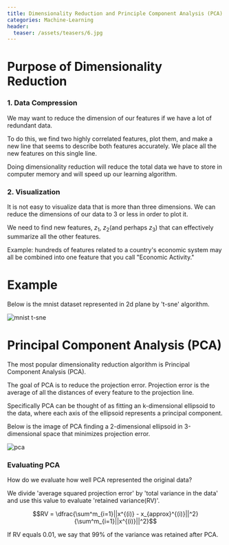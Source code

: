 ```yaml
---
title: Dimensionality Reduction and Principle Component Analysis (PCA)
categories: Machine-Learning
header:
  teaser: /assets/teasers/6.jpg
---
```


# Purpose of Dimensionality Reduction

### 1. Data Compression

We may want to reduce the dimension of our features if we have a lot of redundant data.

To do this, we find two highly correlated features, plot them, and make a new line that seems to describe both features accurately. We place all the new features on this single line.

Doing dimensionality reduction will reduce the total data we have to store in computer memory and will speed up our learning algorithm.

### 2. Visualization

It is not easy to visualize data that is more than three dimensions. We can reduce the dimensions of our data to 3 or less in order to plot it.

We need to find new features, $z_1$, $z_2$(and perhaps $z_3$) that can effectively summarize all the other features.

Example: hundreds of features related to a country's economic system may all be combined into one feature that you call "Economic Activity."

# Example

Below is the mnist dataset represented in 2d plane by 't-sne' algorithm.

![mnist t-sne](https://lh3.googleusercontent.com/sUf7zVGjO_CLLCr2HD_YA4gWCScnKUJpeE3BchDgcAt5u7gKUtmpPc7QMt_lmE453iI2t2LJHfhs1FRJ-oj7WMBlQ16AP0fja25kBDgphXm71CN-DOw7OYvwkZHvCrMro9zU8fhC4g=w2400)

# Principal Component Analysis (PCA)

The most popular dimensionality reduction algorithm is Principal Component Analysis (PCA).

The goal of PCA is to reduce the projection error. Projection error is the average of all the distances of every feature to the projection line.

Specifically PCA can be thought of as fitting an k-dimensional ellipsoid to the data, where each axis of the ellipsoid represents a principal component.

Below is the image of PCA finding a 2-dimensional ellipsoid in 3-dimensional space that minimizes projection error.

![pca](https://lh3.googleusercontent.com/7CTf0KCXzPLXYVnTmFPI5n9EKdmOC7g3rP0NHAGZ1xq7tiZKZQc_jbQ0kSF5i4417_pyRHQRrEC2xpeQCMV3ZgL5tQ0VUGMYRHiKSIaom0lcHx7p7ANocatfW6MCi17HXdBT08LIpA=w2400)

### Evaluating PCA

How do we evaluate how well PCA represented the original data?

We divide 'average squared projection error' by 'total variance in the data' and use this value to evaluate 'retained variance(RV)'.

$$RV = \dfrac{\sum^m_{i=1}||x^{(i)} - x_{approx}^{(i)}||^2}{\sum^m_{i=1}||x^{(i)}||^2}$$

If RV equals 0.01, we say that 99% of the variance was retained after PCA.
